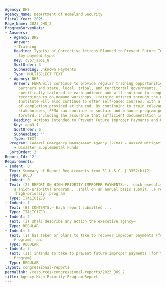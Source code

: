 ```yaml
---
Agency: DHS
Agency_Name: Department of Homeland Security
Fiscal_Year: 2023
Page_Name: 2023_DHS_2
ProgramSurveyData:
- Answers:
  - Agency: DHS
    Answer:
    - Training
    Heading: Type(s) of Corrective Actions Planned to Prevent Future Improper Payments
      (by payment type)
    Key: cyp7_app1_8
    SortOrder: 3
    Subheading: Unknown Payments
    Type: MULTISELECT_TEXT
  - Agency: DHS
    Answer: FEMA will continue to provide regular training opportunities for regional
      partners and state, local, tribal, and territorial governments. Training is
      specifically tailored to each audience and will continue to range from webinar
      recordings to on-demand workshops. Training offered through the Emergency Management
      Institute will also continue to offer self-paced courses, with a certificate
      of completion provided at the end. By continuing to train relevant parties and
      stakeholders, FEMA can continue to sustain and enhance program performance going
      forward, including the assurance that sufficient documentation is readily available.
    Heading: Actions Intended to Prevent Future Improper Payments and Unknown Payments
    Key: app3_1
    SortOrder: 6
    Subheading: ''
    Type: TEXT
  Program: Federal Emergency Management Agency (FEMA) - Hazard Mitigation Grant Program
    - Disaster Supplemental Funds
  SortOrder: 3
Report_Id: '2'
Requirements:
- Indent: 0
  Text: Summary of Report Requirements from 31 U.S.C. § 3352(b)(2)
  Type: BOLD
- Indent: 0
  Text: (2) REPORT ON HIGH-PRIORITY IMPROPER PAYMENTS.—...each executive agency with
    a (high-priority) program ...shall on an annual basis submit...a report on that
    (high-priority) program.
  Type: ITALICIZED
- Indent: 1
  Text: (B) CONTENTS.— Each report submitted ...
  Type: ITALICIZED
- Indent: 2
  Text: (i) shall describe any action the executive agency—
  Type: REGULAR
- Indent: 3
  Text: (I) has taken or plans to take to recover improper payments (for the High-Priority
    Program); and
  Type: REGULAR
- Indent: 3
  Text: (II) intends to take to prevent future improper payments (for the High-Priority
    Program)
  Type: REGULAR
layout: congressional-reports
permalink: /resources/congressional-reports/2023_DHS_2
title: Agency High-Priority Program Report
---
```

